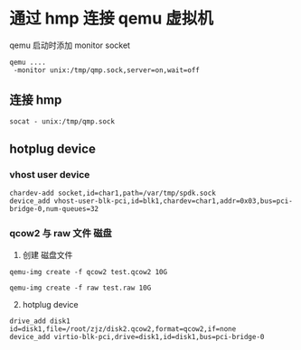 # 通过  hmp 连接 qemu 虚拟机

qemu 启动时添加 monitor socket

```shell
qemu ....
 -monitor unix:/tmp/qmp.sock,server=on,wait=off 
```


## 连接 hmp

```shell
socat - unix:/tmp/qmp.sock
```

## hotplug device

### vhost user device

```shell
chardev-add socket,id=char1,path=/var/tmp/spdk.sock
device_add vhost-user-blk-pci,id=blk1,chardev=char1,addr=0x03,bus=pci-bridge-0,num-queues=32
```

### qcow2 与 raw 文件 磁盘

1. 创建 磁盘文件
```shell
qemu-img create -f qcow2 test.qcow2 10G

qemu-img create -f raw test.raw 10G
```

2. hotplug device

```shell
drive_add disk1  id=disk1,file=/root/zjz/disk2.qcow2,format=qcow2,if=none 
device_add virtio-blk-pci,drive=disk1,id=disk1,bus=pci-bridge-0
```
